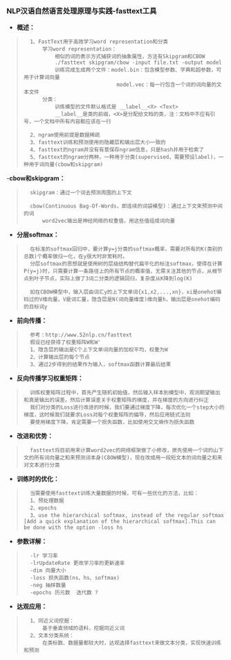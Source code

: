 ### NLP汉语自然语言处理原理与实践-fasttext工具
- **概述：**
>       1、FastText用于高效学习word representation和分类
>           学习word representation：
>               相似的词的表示方式捕获词的抽象属性，方法有Skipgram和CBOW
>               ./fasttext skipgram/cbow -input file.txt -output model
>               训练完成生成两个文件：model.bin：包含模型参数、字典和超参数，可用于计算词向量
>                                   model.vec：每一行包含一个词的词向量的文本文件
>           分类：
>               训练模型的文件默认格式是 __label__<X> <Text>
>               __label__是类的前缀，<X>是分配给文档的类，注：文档中不应有引号，一个文档中所有内容都应该在一行
>
>       2、ngram使用前提是数据稀疏
>       3、fasttext训练和预测使用的隐藏层和输出层大小一致的
>       4、fasttext的ngram并没有有意保存ngram信息，只是hash并用于检索了
>       5、fasttext的ngram分两种，一种用于分类(supervised，需要预设label)，一种用于词向量(cbow和skipgram)
>
>

-**cbow和skipgram：**
>       skipgram：通过一个词去预测周围的上下文
>
>       cbow(Continuous Bag-Of-Words，即连续的词袋模型)：通过上下文来预测中间的词
>           word2vec输出是神经网络的权重值，用这些值组成词向量
>
>
>
>
>

- **分层softmax：**
>       在标准的softmax回归中，要计算y=j分类的softmax概率，需要对所有的K(类别的总数)个概率做归一化，在y很大时非常耗时。
>       分层softmax的思想就是使用树的层级结构替代扁平化的标注softmax，使得在计算P(y=j)时，只需要计算一条路径上的所有节点的概率值，无需关注其他的节点，从根节点到叶子节点，实际上做了3词二分类的逻辑回归，复杂度从K降到log(K)
>
>       如在CBOW模型中，输入层由词汇y的上下文单词{x1,x2,...,xn}，xi是onehot编码过的V维向量，V是词汇量，隐含层是N(词向量维度)维向量h，输出层是onehot编码的目标词y
>

- **前向传播：**
>       参考：http://www.52nlp.cn/fasttext
>       假设已经获得了权重矩阵W和W'
>       1、隐含层的输出是C个上下文单词向量的加权平均，权重为W
>       2、计算输出层的每个节点
>       3、通过2步得到的结果作为输入，softmax函数计算最后结果
>

- **反向传播学习权重矩阵：**
>       训练权重矩阵过程中，首先产生随机初始值，然后输入样本到模型中，观测期望输出和真是输出的误差。然后计算误差关于权重矩阵的梯度，并在梯度的方向进行纠正
>       我们对分类的Loss进行改进的时候，我们要通过梯度下降，每次优化一个step大小的梯度，这时候我们就要求Loss对每个权重矩阵的偏导，然后应用链式法则
>       要使用梯度下降，肯定需要一个损失函数，比如使用交叉熵作为损失函数
>
>

- **改进和优势：**
>       fasttext将目前用来计算word2vec的网络框架做了小修改，原先使用一个词的山下文的所有词向量之和来预测词本身(CBOW模型)，现在改成用一段短文本的词向量之和来对文本进行分类
>
>

- **训练时的优化：**
>       当需要使用fasttext训练大量数据的时候，可有一些优化的方法，比如：
>       1、预处理数据
>       2、epochs
>       3、use the hierarchical softmax, instead of the regular softmax [Add a quick explanation of the hierarchical softmax].This can be done with the option -loss hs
>

- **参数详解：**
>       -lr 学习率
>       -lrUpdateRate 更改学习率的更新速率
>       -dim 向量大小
>       -loss 损失函数(ns、hs、softmax)
>       -neg 抽样数量
>       -epochs 历元数  迭代数 ?
>

- **达观应用：**
>       1、同近义词挖掘：
>           基于垂直领域的语料，挖掘同近义词
>       2、文本分类系统：
>           在类标数、数据量都较大时，达观选择fasttext来做文本分类，实现快速训练和预测
>
>
>
>
>
>
>
>
>
>
>
>
>
>
>
>
>
>
>
>
>
>
>
>
>
>
>
>
